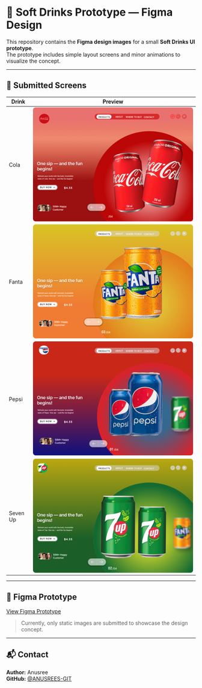 # 🥤 Soft Drinks Prototype — Figma Design

This repository contains the **Figma design images** for a small **Soft Drinks UI prototype**.  
The prototype includes simple layout screens and minor animations to visualize the concept.

---

## 🎨 Submitted Screens

| Drink | Preview |
|-------|---------|
| Cola | ![Cola](cola.png) |
| Fanta | ![Fanta](fanta.png) |
| Pepsi | ![Pepsi](pepsi.png) |
| Seven Up | ![Seven Up](sevenup.png) |

---

## 🔗 Figma Prototype

[View Figma Prototype](https://www.figma.com/design/oKogVDUfZizGWQXa2oRniu/softdrinks?node-id=0-1&t=BMWrGm08xUO7HBsD-1)  

> Currently, only static images are submitted to showcase the design concept.

---

## 📬 Contact

**Author:** Anusree  
**GitHub:** [@ANUSREES-GIT](https://github.com/ANUSREES-GIT)
